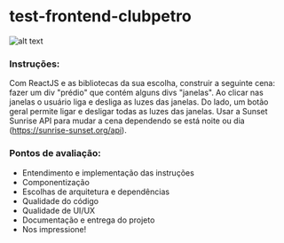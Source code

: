 # test-frontend-clubpetro

![alt text](https://raw.githubusercontent.com/ClubPetro/test-frontend/main/brand.png)

### Instruções:

Com ReactJS e as bibliotecas da sua escolha, construir a seguinte cena: fazer um div "prédio" que contém alguns divs "janelas". Ao clicar nas janelas o usuário liga e desliga as luzes das janelas. Do lado, um botão geral permite ligar e desligar todas as luzes das janelas. Usar a Sunset Sunrise API para mudar a cena dependendo se está noite ou dia (https://sunrise-sunset.org/api).

### Pontos de avaliação:

- Entendimento e implementação das instruções
- Componentização
- Escolhas de arquitetura e dependências
- Qualidade do código
- Qualidade de UI/UX
- Documentação e entrega do projeto
- Nos impressione!
